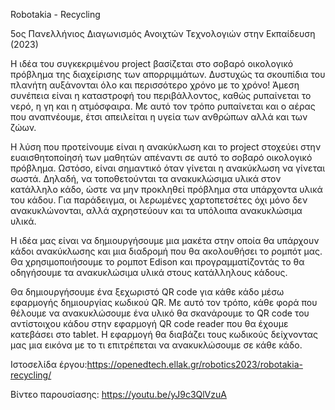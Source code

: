 Robotakia - Recycling

5ος Πανελλήνιος Διαγωνισμός Ανοιχτών Τεχνολογιών στην Εκπαίδευση (2023)

Η ιδέα του συγκεκριμένου project βασίζεται στο σοβαρό οικολογικό πρόβλημα της διαχείρισης των απορριμμάτων. Δυστυχώς τα σκουπίδια του πλανήτη αυξάνονται όλο και περισσότερο χρόνο με το χρόνο! Άμεση συνέπεια είναι η καταστροφή του περιβάλλοντος, καθώς ρυπαίνεται το νερό, η γη και η ατμόσφαιρα. Με αυτό τον τρόπο ρυπαίνεται και ο αέρας που αναπνέουμε,  έτσι απειλείται η υγεία των ανθρώπων αλλά και των ζώων.  

Η λύση που προτείνουμε είναι η ανακύκλωση και το project στοχεύει στην ευαισθητοποίησή των μαθητών απέναντι σε αυτό το σοβαρό οικολογικό πρόβλημα.  Ωστόσο, είναι σημαντικό όταν γίνεται η ανακύκλωση να γίνεται σωστά. Δηλαδή, να τοποθετούνται τα ανακυκλώσιμα υλικά στον κατάλληλο κάδο, ώστε να μην προκληθεί πρόβλημα στα υπάρχοντα υλικά του κάδου. Για παράδειγμα, οι λερωμένες χαρτοπετσέτες όχι μόνο δεν ανακυκλώνονται, αλλά αχρηστεύουν και τα υπόλοιπα ανακυκλώσιμα υλικά. 

Η ιδέα μας είναι να δημιουργήσουμε μια μακέτα στην οποία θα υπάρχουν κάδοι ανακύκλωσης και μια διαδρομή που θα ακολουθήσει το ρομπότ μας. Θα χρησιμοποιήσουμε το ρομποτ Edison και προγραμματίζοντάς το θα οδηγήσουμε τα ανακυκλώσιμα υλικά στους κατάλληλους κάδους. 

Θα δημιουργήσουμε ένα ξεχωριστό QR code για κάθε κάδο μέσω εφαρμογής δημιουργίας κωδικού QR. Με αυτό τον τρόπο, κάθε φορά που θέλουμε να ανακυκλώσουμε ένα υλικό θα σκανάρουμε το QR code του αντίστοιχου κάδου στην εφαρμογή QR code reader που θα έχουμε κατεβάσει στο tablet. Η εφαρμογή θα διαβάζει τους κωδικούς δείχνοντας μας μια εικόνα με το τι επιτρέπεται να ανακυκλώσουμε σε κάθε κάδο.


Ιστοσελίδα έργου:https://openedtech.ellak.gr/robotics2023/robotakia-recycling/

Βίντεο παρουσίασης: https://youtu.be/yJ9c3QlVzuA
